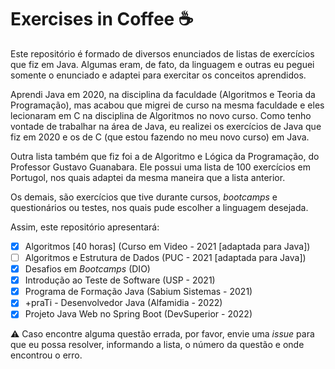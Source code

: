 # Exercises in Coffee ☕
Este repositório é formado de diversos enunciados de listas  de exercícios que fiz em Java. Algumas eram, de fato, da linguagem e outras eu peguei somente o enunciado e adaptei para exercitar os conceitos aprendidos. 

Aprendi Java em 2020, na disciplina da faculdade (Algoritmos e Teoria da Programação), mas acabou que migrei de curso na mesma faculdade e eles lecionaram em C  na disciplina de Algoritmos no novo curso. Como tenho vontade de trabalhar na área de Java, eu realizei os exercícios de Java que fiz em 2020 e os de C (que estou fazendo no meu novo curso) em Java. 

Outra lista também que fiz foi a de Algoritmo e Lógica da Programação, do Professor Gustavo Guanabara. Ele possui uma lista de 100 exercícios em Portugol, nos quais adaptei da mesma maneira que a lista anterior.

Os demais, são exercícios que tive durante cursos, *bootcamps* e questionários ou testes, nos quais pude escolher a linguagem desejada.



Assim, este repositório apresentará:

- [x] Algoritmos [40 horas] (Curso em Video - 2021 [adaptada para Java])
- [ ] Algoritmos e Estrutura de Dados (PUC - 2021 [adaptada para Java])
- [x] Desafios em *Bootcamps* (DIO)
- [x] Introdução ao Teste de Software (USP - 2021)
- [x] Programa de Formação Java (Sabium Sistemas - 2021)
- [x] +praTi - Desenvolvedor Java (Alfamidia - 2022)
- [x] Projeto Java Web no Spring Boot (DevSuperior - 2022)

:warning: Caso encontre alguma questão errada, por favor, envie uma *issue* para que eu possa resolver, informando a lista, o número da questão e onde encontrou o erro.

